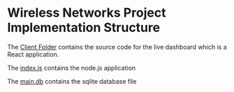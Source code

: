 # Wireless Networks Project Implementation Structure

The [Client Folder](/client) contains the source code for the live dashboard which is a React application.

The [index.js](index.js) contains the node.js application

The [main.db](main.db) contains the sqlite database file